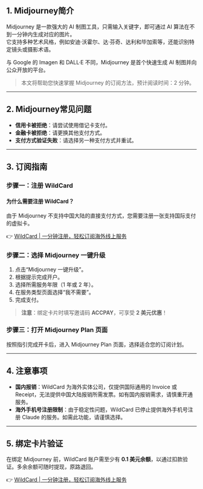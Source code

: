 ## 1. Midjourney简介

Midjourney 是一款强大的 AI 制图工具，只需输入关键字，即可通过 AI 算法在不到一分钟内生成对应的图片。  
它支持多种艺术风格，例如安迪·沃霍尔、达·芬奇、达利和毕加索等，还能识别特定镜头或摄影术语。

与 Google 的 Imagen 和 DALL·E 不同，Midjourney 是首个快速生成 AI 制图并向公众开放的平台。

> 本文将帮助您快速掌握 Midjourney 的订阅方法，预计阅读时间：2 分钟。

---

## 2. Midjourney常见问题

- **信用卡被拒绝**：请尝试使用借记卡支付。
- **金融卡被拒绝**：请更换其他支付方式。
- **支付方式验证失败**：请选择另一种支付方式并重试。

---

## 3. 订阅指南

### 步骤一：注册 WildCard

#### 为什么需要注册 WildCard？

由于 Midjourney 不支持中国大陆的直接支付方式，您需要注册一张支持国际支付的虚拟卡。

👉 [WildCard | 一分钟注册，轻松订阅海外线上服务](https://bit.ly/bewildcard)

### 步骤二：选择 Midjourney 一键升级

1. 点击“Midjourney 一键升级”。
2. 根据提示完成开户。
3. 选择所需服务年限（1 年或 2 年）。
4. 在服务类型页面选择“我不需要”。
5. 完成支付。

> **注意**：绑定卡片时填写邀请码 **ACCPAY**，可享受 **2 美元优惠**！

### 步骤三：打开 Midjourney Plan 页面

按照指引完成开卡后，进入 Midjourney Plan 页面，选择适合您的订阅计划。

---

## 4. 注意事项

- **国内报销**：WildCard 为海外实体公司，仅提供国际通用的 Invoice 或 Receipt，无法提供中国大陆报销所需发票。如有国内报销需求，请慎重开通服务。
- **海外手机号注册限制**：由于稳定性问题，WildCard 已停止提供海外手机号注册 Claude 的服务。如需此功能，请谨慎选择。

---

## 5. 绑定卡片验证

在绑定 Midjourney 前，WildCard 账户需至少有 **0.1 美元余额**，以通过扣款验证。多余余额可随时提现，原路退回。

👉 [WildCard | 一分钟注册，轻松订阅海外线上服务](https://bit.ly/bewildcard)